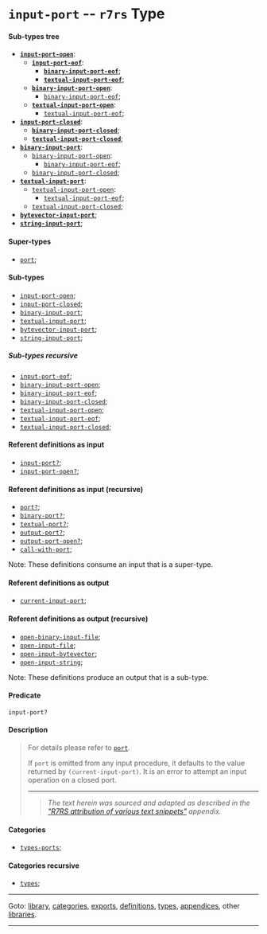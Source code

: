 

<a id='type__r7rs__input-port'></a>

# `input-port` -- `r7rs` Type


<a id='type__r7rs__input-port__sub-types-tree'></a>

#### Sub-types tree

* **[`input-port-open`](../../r7rs/types/input-port-open.md#type__r7rs__input-port-open)**:
  * **[`input-port-eof`](../../r7rs/types/input-port-eof.md#type__r7rs__input-port-eof)**:
    * **[`binary-input-port-eof`](../../r7rs/types/binary-input-port-eof.md#type__r7rs__binary-input-port-eof)**;
    * **[`textual-input-port-eof`](../../r7rs/types/textual-input-port-eof.md#type__r7rs__textual-input-port-eof)**;
  * **[`binary-input-port-open`](../../r7rs/types/binary-input-port-open.md#type__r7rs__binary-input-port-open)**:
    * [`binary-input-port-eof`](../../r7rs/types/binary-input-port-eof.md#type__r7rs__binary-input-port-eof);
  * **[`textual-input-port-open`](../../r7rs/types/textual-input-port-open.md#type__r7rs__textual-input-port-open)**:
    * [`textual-input-port-eof`](../../r7rs/types/textual-input-port-eof.md#type__r7rs__textual-input-port-eof);
* **[`input-port-closed`](../../r7rs/types/input-port-closed.md#type__r7rs__input-port-closed)**:
  * **[`binary-input-port-closed`](../../r7rs/types/binary-input-port-closed.md#type__r7rs__binary-input-port-closed)**;
  * **[`textual-input-port-closed`](../../r7rs/types/textual-input-port-closed.md#type__r7rs__textual-input-port-closed)**;
* **[`binary-input-port`](../../r7rs/types/binary-input-port.md#type__r7rs__binary-input-port)**:
  * [`binary-input-port-open`](../../r7rs/types/binary-input-port-open.md#type__r7rs__binary-input-port-open):
    * [`binary-input-port-eof`](../../r7rs/types/binary-input-port-eof.md#type__r7rs__binary-input-port-eof);
  * [`binary-input-port-closed`](../../r7rs/types/binary-input-port-closed.md#type__r7rs__binary-input-port-closed);
* **[`textual-input-port`](../../r7rs/types/textual-input-port.md#type__r7rs__textual-input-port)**:
  * [`textual-input-port-open`](../../r7rs/types/textual-input-port-open.md#type__r7rs__textual-input-port-open):
    * [`textual-input-port-eof`](../../r7rs/types/textual-input-port-eof.md#type__r7rs__textual-input-port-eof);
  * [`textual-input-port-closed`](../../r7rs/types/textual-input-port-closed.md#type__r7rs__textual-input-port-closed);
* **[`bytevector-input-port`](../../r7rs/types/bytevector-input-port.md#type__r7rs__bytevector-input-port)**;
* **[`string-input-port`](../../r7rs/types/string-input-port.md#type__r7rs__string-input-port)**;


<a id='type__r7rs__input-port__super-types'></a>

#### Super-types

 * [`port`](../../r7rs/types/port.md#type__r7rs__port);


<a id='type__r7rs__input-port__sub-types'></a>

#### Sub-types

 * [`input-port-open`](../../r7rs/types/input-port-open.md#type__r7rs__input-port-open);
 * [`input-port-closed`](../../r7rs/types/input-port-closed.md#type__r7rs__input-port-closed);
 * [`binary-input-port`](../../r7rs/types/binary-input-port.md#type__r7rs__binary-input-port);
 * [`textual-input-port`](../../r7rs/types/textual-input-port.md#type__r7rs__textual-input-port);
 * [`bytevector-input-port`](../../r7rs/types/bytevector-input-port.md#type__r7rs__bytevector-input-port);
 * [`string-input-port`](../../r7rs/types/string-input-port.md#type__r7rs__string-input-port);


<a id='type__r7rs__input-port__sub-types-recursive'></a>

##### Sub-types recursive

 * [`input-port-eof`](../../r7rs/types/input-port-eof.md#type__r7rs__input-port-eof);
 * [`binary-input-port-open`](../../r7rs/types/binary-input-port-open.md#type__r7rs__binary-input-port-open);
 * [`binary-input-port-eof`](../../r7rs/types/binary-input-port-eof.md#type__r7rs__binary-input-port-eof);
 * [`binary-input-port-closed`](../../r7rs/types/binary-input-port-closed.md#type__r7rs__binary-input-port-closed);
 * [`textual-input-port-open`](../../r7rs/types/textual-input-port-open.md#type__r7rs__textual-input-port-open);
 * [`textual-input-port-eof`](../../r7rs/types/textual-input-port-eof.md#type__r7rs__textual-input-port-eof);
 * [`textual-input-port-closed`](../../r7rs/types/textual-input-port-closed.md#type__r7rs__textual-input-port-closed);


<a id='type__r7rs__input-port__referent-definitions-input'></a>

#### Referent definitions as input

 * [`input-port?`](../../r7rs/definitions/input-port_3f.md#definition__r7rs__input-port_3f);
 * [`input-port-open?`](../../r7rs/definitions/input-port-open_3f.md#definition__r7rs__input-port-open_3f);


<a id='type__r7rs__input-port__referent-definitions-input-recursive'></a>

#### Referent definitions as input (recursive)

 * [`port?`](../../r7rs/definitions/port_3f.md#definition__r7rs__port_3f);
 * [`binary-port?`](../../r7rs/definitions/binary-port_3f.md#definition__r7rs__binary-port_3f);
 * [`textual-port?`](../../r7rs/definitions/textual-port_3f.md#definition__r7rs__textual-port_3f);
 * [`output-port?`](../../r7rs/definitions/output-port_3f.md#definition__r7rs__output-port_3f);
 * [`output-port-open?`](../../r7rs/definitions/output-port-open_3f.md#definition__r7rs__output-port-open_3f);
 * [`call-with-port`](../../r7rs/definitions/call-with-port.md#definition__r7rs__call-with-port);

Note:  These definitions consume an input that is a super-type.


<a id='type__r7rs__input-port__referent-definitions-output'></a>

#### Referent definitions as output

 * [`current-input-port`](../../r7rs/definitions/current-input-port.md#definition__r7rs__current-input-port);


<a id='type__r7rs__input-port__referent-definitions-output-recursive'></a>

#### Referent definitions as output (recursive)

 * [`open-binary-input-file`](../../r7rs/definitions/open-binary-input-file.md#definition__r7rs__open-binary-input-file);
 * [`open-input-file`](../../r7rs/definitions/open-input-file.md#definition__r7rs__open-input-file);
 * [`open-input-bytevector`](../../r7rs/definitions/open-input-bytevector.md#definition__r7rs__open-input-bytevector);
 * [`open-input-string`](../../r7rs/definitions/open-input-string.md#definition__r7rs__open-input-string);

Note:  These definitions produce an output that is a sub-type.


<a id='type__r7rs__input-port__predicate'></a>

#### Predicate

````
input-port?
````


<a id='type__r7rs__input-port__description'></a>

#### Description

> For details please refer to [`port`](../../r7rs/types/port.md#type__r7rs__port).
> 
> If `port` is omitted from any input procedure, it defaults to the
> value returned by `(current-input-port)`.
> It is an error to attempt an input operation on a closed port.
> 
> 
> ----
> > *The text herein was sourced and adapted as described in the ["R7RS attribution of various text snippets"](../../r7rs/appendices/attribution.md#appendix__r7rs__attribution) appendix.*


<a id='type__r7rs__input-port__categories'></a>

#### Categories

 * [`types-ports`](../../r7rs/categories/types-ports.md#category__r7rs__types-ports);


<a id='type__r7rs__input-port__categories-recursive'></a>

#### Categories recursive

 * [`types`](../../r7rs/categories/types.md#category__r7rs__types);

----

Goto: [library](../../r7rs/_index.md#library__r7rs), [categories](../../r7rs/categories/_index.md#toc__r7rs__categories), [exports](../../r7rs/exports/_index.md#toc__r7rs__exports), [definitions](../../r7rs/definitions/_index.md#toc__r7rs__definitions), [types](../../r7rs/types/_index.md#toc__r7rs__types), [appendices](../../r7rs/appendices/_index.md#toc__r7rs__appendices), other [libraries](../../_libraries.md#toc__libraries).

----


